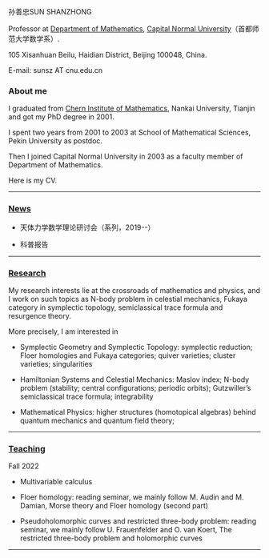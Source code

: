 孙善忠SUN SHANZHONG

Professor at [Department of Mathematics](https://math.cnu.edu.cn/), [Capital Normal University](https://cnu.edu.cn/)（首都师范大学数学系）.

105 Xisanhuan Beilu, Haidian District, Beijing 100048, China.

E-mail: sunsz AT cnu.edu.cn

### About me

I graduated from [Chern Institute of Mathematics](http://www.cim.nankai.edu.cn), Nankai University, Tianjin and got my PhD degree in 2001.

I spent two years from 2001 to 2003 at School of Mathematical Sciences, Pekin University as postdoc.

Then I joined Capital Normal University in 2003 as a faculty member of Department of Mathematics.

Here is my CV.

---------

### [News](https://shanzhong-sun.github.io/ShanzhongSUN/event)

* 天体力学数学理论研讨会（系列，2019--）

* 科普报告

---------

### [Research](https://shanzhong-sun.github.io/ShanzhongSUN/research)


My research interests lie at the crossroads of mathematics and physics, and I work on such topics as N-body problem in celestial mechanics, Fukaya category in symplectic topology, semiclassical trace formula and resurgence theory. 

More precisely, I am interested in 

* Symplectic Geometry and Symplectic Topology: symplectic reduction; Floer homologies and Fukaya categories; quiver varieties; cluster varieties; singularities 

* Hamiltonian Systems and Celestial Mechanics: Maslov index; N-body problem (stability; central configurations; periodic orbits); Gutzwiller’s semiclassical trace formula; integrability 
 
* Mathematical Physics: higher structures (homotopical algebras) behind quantum mechanics and quantum field theory; 

---------

### [Teaching](https://shanzhong-sun.github.io/ShanzhongSUN/teaching)

Fall 2022

* Multivariable calculus

* Floer homology: reading seminar, we mainly follow M. Audin and M. Damian, Morse theory and Floer homology (second part)

* Pseudoholomorphic curves and restricted three-body problem: reading seminar, we mainly follow U. Frauenfelder and O. van Koert, The restricted three-body problem and holomorphic curves

---------
